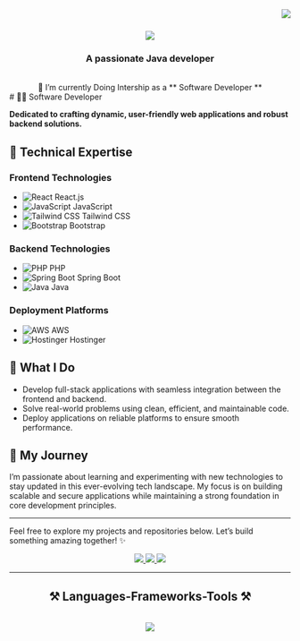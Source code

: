 
<img align="right" src="https://visitor-badge.laobi.icu/badge?page_id=salesp07.salesp07" />

<h1 align="center">
    <img src="https://readme-typing-svg.herokuapp.com/?font=Righteous&size=35&center=true&vCenter=true&width=500&height=70&duration=4000&lines=Hi+There!+👋;+I'm+Prathmesh+Chougule!;" />
</h1>

<h3 align="center">A passionate  Java developer </h3>

<br/>

<div align="center">
 🔭 I’m currently Doing  Intership  as a  ** Software Developer  **
 </div>
# 👨‍💻 Software Developer

**Dedicated to crafting dynamic, user-friendly web applications and robust backend solutions.**

## 🌟 Technical Expertise

### Frontend Technologies
- ![React](https://img.icons8.com/color/48/000000/react-native.png) React.js
- ![JavaScript](https://img.icons8.com/color/48/000000/javascript.png) JavaScript
- ![Tailwind CSS](https://img.icons8.com/color/48/000000/tailwind-css.png) Tailwind CSS
- ![Bootstrap](https://img.icons8.com/color/48/000000/bootstrap.png) Bootstrap

### Backend Technologies
- ![PHP](https://img.icons8.com/officel/48/000000/php-logo.png) PHP
- ![Spring Boot](https://img.icons8.com/color/48/000000/spring-logo.png) Spring Boot
- ![Java](https://img.icons8.com/color/48/000000/java-coffee-cup-logo.png) Java

### Deployment Platforms
- ![AWS](https://img.icons8.com/color/48/000000/amazon-web-services.png) AWS
- ![Hostinger](https://img.icons8.com/color/48/000000/domain.png) Hostinger

## 🚀 What I Do

- Develop full-stack applications with seamless integration between the frontend and backend.
- Solve real-world problems using clean, efficient, and maintainable code.
- Deploy applications on reliable platforms to ensure smooth performance.

## 🌱 My Journey

I’m passionate about learning and experimenting with new technologies to stay updated in this ever-evolving tech landscape. My focus is on building scalable and secure applications while maintaining a strong foundation in core development principles.

---

Feel free to explore my projects and repositories below. Let’s build something amazing together! ✨




 
<div align="center"> 
  <a href="https://github.com/Prathmeschougule">
    <img src="https://img.shields.io/badge/Gmail-333333?style=for-the-badge&logo=gmail&logoColor=red" />
  </a>
  <a href="https://github.com/Prathmeschougule" target="_blank">
    <img src="https://img.shields.io/badge/LinkedIn-0077B5?style=for-the-badge&logo=linkedin&logoColor=white" target="_blank" />
  </a>
  <a href="https://github.com/Prathmeschougule" target="_blank">
     <img src="https://img.shields.io/badge/Portfolio-FF5722?style=for-the-badge&logo=todoist&logoColor=white" target="_blank" /> <!-- sqlite, safari, google-chrome are other good icon options -->
  </a>
</div>

 <hr/>
 
<h2 align="center">⚒️ Languages-Frameworks-Tools ⚒️</h2>
<br/>
<div align="center">
   <img src= "https://skillicons.dev/icons?i=js,ts,html,css,nodejs,mongodb,docker,figma,spring,xd,git,github,sql)](https://skillicons.dev")
</div>

<br/>


